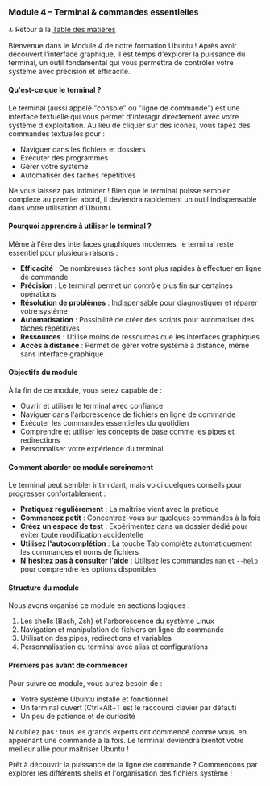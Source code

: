### Module 4 – Terminal & commandes essentielles

🔝 Retour à la [Table des matières](#table-des-matières)

Bienvenue dans le Module 4 de notre formation Ubuntu ! Après avoir découvert l'interface graphique, il est temps d'explorer la puissance du terminal, un outil fondamental qui vous permettra de contrôler votre système avec précision et efficacité.

#### Qu'est-ce que le terminal ?

Le terminal (aussi appelé "console" ou "ligne de commande") est une interface textuelle qui vous permet d'interagir directement avec votre système d'exploitation. Au lieu de cliquer sur des icônes, vous tapez des commandes textuelles pour :
- Naviguer dans les fichiers et dossiers
- Exécuter des programmes
- Gérer votre système
- Automatiser des tâches répétitives

Ne vous laissez pas intimider ! Bien que le terminal puisse sembler complexe au premier abord, il deviendra rapidement un outil indispensable dans votre utilisation d'Ubuntu.

#### Pourquoi apprendre à utiliser le terminal ?

Même à l'ère des interfaces graphiques modernes, le terminal reste essentiel pour plusieurs raisons :
- **Efficacité** : De nombreuses tâches sont plus rapides à effectuer en ligne de commande
- **Précision** : Le terminal permet un contrôle plus fin sur certaines opérations
- **Résolution de problèmes** : Indispensable pour diagnostiquer et réparer votre système
- **Automatisation** : Possibilité de créer des scripts pour automatiser des tâches répétitives
- **Ressources** : Utilise moins de ressources que les interfaces graphiques
- **Accès à distance** : Permet de gérer votre système à distance, même sans interface graphique

#### Objectifs du module

À la fin de ce module, vous serez capable de :
- Ouvrir et utiliser le terminal avec confiance
- Naviguer dans l'arborescence de fichiers en ligne de commande
- Exécuter les commandes essentielles du quotidien
- Comprendre et utiliser les concepts de base comme les pipes et redirections
- Personnaliser votre expérience du terminal

#### Comment aborder ce module sereinement

Le terminal peut sembler intimidant, mais voici quelques conseils pour progresser confortablement :
- **Pratiquez régulièrement** : La maîtrise vient avec la pratique
- **Commencez petit** : Concentrez-vous sur quelques commandes à la fois
- **Créez un espace de test** : Expérimentez dans un dossier dédié pour éviter toute modification accidentelle
- **Utilisez l'autocomplétion** : La touche Tab complète automatiquement les commandes et noms de fichiers
- **N'hésitez pas à consulter l'aide** : Utilisez les commandes `man` et `--help` pour comprendre les options disponibles

#### Structure du module

Nous avons organisé ce module en sections logiques :
1. Les shells (Bash, Zsh) et l'arborescence du système Linux
2. Navigation et manipulation de fichiers en ligne de commande
3. Utilisation des pipes, redirections et variables
4. Personnalisation du terminal avec alias et configurations

#### Premiers pas avant de commencer

Pour suivre ce module, vous aurez besoin de :
- Votre système Ubuntu installé et fonctionnel
- Un terminal ouvert (Ctrl+Alt+T est le raccourci clavier par défaut)
- Un peu de patience et de curiosité

N'oubliez pas : tous les grands experts ont commencé comme vous, en apprenant une commande à la fois. Le terminal deviendra bientôt votre meilleur allié pour maîtriser Ubuntu !

Prêt à découvrir la puissance de la ligne de commande ? Commençons par explorer les différents shells et l'organisation des fichiers système !
